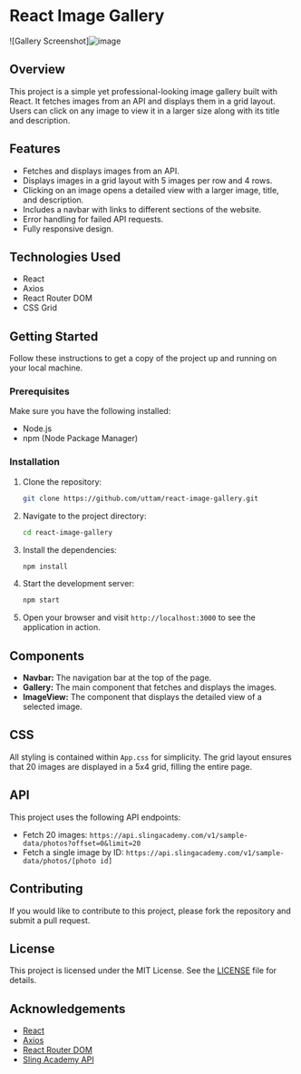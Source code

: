 # React Image Gallery

![Gallery Screenshot]![image](https://github.com/user-attachments/assets/c33a1e5c-e15c-4e58-b87f-4f8566dfc121)


## Overview

This project is a simple yet professional-looking image gallery built with React. It fetches images from an API and displays them in a grid layout. Users can click on any image to view it in a larger size along with its title and description.

## Features

- Fetches and displays images from an API.
- Displays images in a grid layout with 5 images per row and 4 rows.
- Clicking on an image opens a detailed view with a larger image, title, and description.
- Includes a navbar with links to different sections of the website.
- Error handling for failed API requests.
- Fully responsive design.


## Technologies Used

- React
- Axios
- React Router DOM
- CSS Grid

## Getting Started

Follow these instructions to get a copy of the project up and running on your local machine.

### Prerequisites

Make sure you have the following installed:

- Node.js
- npm (Node Package Manager)

### Installation

1. Clone the repository:

    ```sh
    git clone https://github.com/uttam/react-image-gallery.git
    ```

2. Navigate to the project directory:

    ```sh
    cd react-image-gallery
    ```

3. Install the dependencies:

    ```sh
    npm install
    ```

4. Start the development server:

    ```sh
    npm start
    ```

5. Open your browser and visit `http://localhost:3000` to see the application in action.

## Components

- **Navbar:** The navigation bar at the top of the page.
- **Gallery:** The main component that fetches and displays the images.
- **ImageView:** The component that displays the detailed view of a selected image.

## CSS

All styling is contained within `App.css` for simplicity. The grid layout ensures that 20 images are displayed in a 5x4 grid, filling the entire page.

## API

This project uses the following API endpoints:

- Fetch 20 images: `https://api.slingacademy.com/v1/sample-data/photos?offset=0&limit=20`
- Fetch a single image by ID: `https://api.slingacademy.com/v1/sample-data/photos/[photo id]`

## Contributing

If you would like to contribute to this project, please fork the repository and submit a pull request.

## License

This project is licensed under the MIT License. See the [LICENSE](LICENSE) file for details.

## Acknowledgements

- [React](https://reactjs.org/)
- [Axios](https://axios-http.com/)
- [React Router DOM](https://reactrouter.com/)
- [Sling Academy API](https://www.slingacademy.com/article/sample-photos-free-fake-rest-api-for-practice/)

